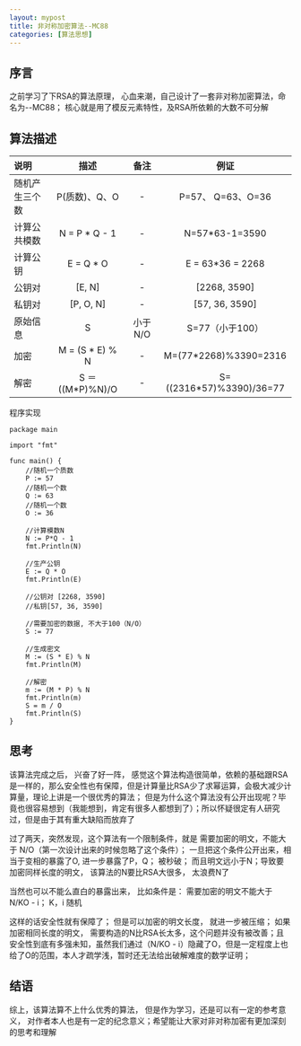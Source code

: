 ```yaml
---
layout: mypost
title: 非对称加密算法--MC88
categories: [算法思想]
---
```


## 序言
之前学习了下RSA的算法原理， 心血来潮，自己设计了一套非对称加密算法，命名为--MC88； 核心就是用了模反元素特性，及RSA所依赖的大数不可分解

## 算法描述

说明 | 描述 | 备注 | 例证
|:--|:--:|:--:|:--:|
随机产生三个数 | P(质数)、Q、O | - | P=57、 Q=63、O=36
计算公共模数 | N = P * Q - 1 | - | N=57*63-1=3590
计算公钥 | E = Q * O | - | E = 63*36 = 2268
公钥对 | [E, N] | - | [2268, 3590]
私钥对 | [P, O, N] | - | [57, 36, 3590]
原始信息 | S | 小于N/O | S=77（小于100）
加密 | M = (S * E) % N | - | M=(77*2268)%3390=2316
解密 | S ＝((M*P)%N)/O | - | S=((2316*57)%3390)/36=77



程序实现
````
package main

import "fmt"

func main() {
	//随机一个质数
	P := 57
	//随机一个数
	Q := 63
	//随机一个数
	O := 36

	//计算模数N
	N := P*Q - 1
	fmt.Println(N)

	//生产公钥
	E := Q * O
	fmt.Println(E)

	//公钥对 [2268, 3590]
	//私钥[57, 36, 3590]

	//需要加密的数据, 不大于100（N/O）
	S := 77

	//生成密文
	M := (S * E) % N
	fmt.Println(M)

	//解密
	m := (M * P) % N
	fmt.Println(m)
	S = m / O
	fmt.Println(S)
}

````

## 思考
该算法完成之后， 兴奋了好一阵， 感觉这个算法构造很简单，依赖的基础跟RSA是一样的，那么安全性也有保障，但是计算量比RSA少了求幂运算，会极大减少计算量，理论上讲是一个很优秀的算法； 但是为什么这个算法没有公开出现呢？毕竟也很容易想到（我能想到，肯定有很多人都想到了）；所以怀疑很定有人研究过，但是由于其有重大缺陷而放弃了

过了两天，突然发现，这个算法有一个限制条件，就是 需要加密的明文，不能大于 N/O（第一次设计出来的时候忽略了这个条件）； 一旦把这个条件公开出来，相当于变相的暴露了O, 进一步暴露了P，Q； 被秒破； 而且明文远小于N；导致要加密同样长度的明文， 该算法的N要比RSA大很多， 太浪费N了

当然也可以不能么直白的暴露出来， 比如条件是： 需要加密的明文不能大于 N/KO - i； K，i 随机

这样的话安全性就有保障了； 但是可以加密的明文长度， 就进一步被压缩； 如果加密相同长度的明文， 需要构造的N比RSA长太多，这个问题并没有被改善；且安全性到底有多强未知，虽然我们通过（N/KO - i）隐藏了O，但是一定程度上也给了O的范围，本人才疏学浅，暂时还无法给出破解难度的数学证明；

## 结语

综上，该算法算不上什么优秀的算法， 但是作为学习，还是可以有一定的参考意义， 对作者本人也是有一定的纪念意义；希望能让大家对非对称加密有更加深刻的思考和理解
